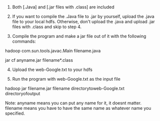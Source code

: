 1. Both [.Java] and [.jar files with .class] are included

2. If you want to compile the .Java file to .jar by yourself, 
upload the .java file to your local hdfs. Otherwise, don't upload the .java
and upload .jar files with .class and skip to step 4.

3. Compile the program and make a jar file out of it with the following commands:

hadoop com.sun.tools.javac.Main filename.java 

jar cf anyname.jar filename*.class 

4. Upload the web-Google.txt to your hdfs

5. Run the program with web-Google.txt as the input file

hadoop jar filename.jar filename directorytoweb-Google.txt directoryofoutput

Note: anyname means you can put any name for it, it doesnt matter.
filename means you have to have the same name as whatever name you specified. 
